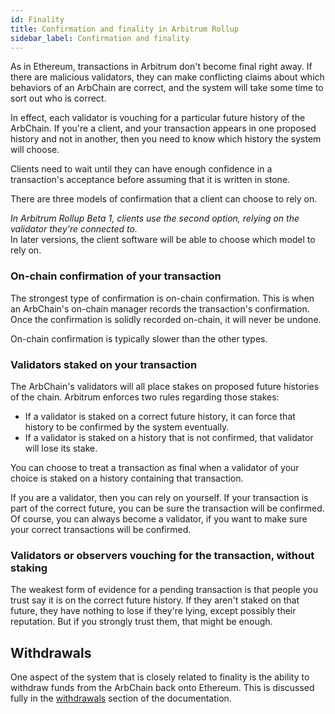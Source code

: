 ```yaml
---
id: Finality
title: Confirmation and finality in Arbitrum Rollup
sidebar_label: Confirmation and finality
---
```


As in Ethereum, transactions in Arbitrum don't become final right away.
If there are malicious validators, they can make conflicting claims about which behaviors of an ArbChain are correct,
and the system will take some time to sort out who is correct.

In effect, each validator is vouching for a particular future history of the ArbChain.
If you're a client, and your transaction appears in one proposed history and not in another, then you need to know which history the system will choose.

Clients need to wait until they can have enough confidence in a transaction's acceptance before assuming that it is written in stone.

There are three models of confirmation that a client can choose to rely on.

_In Arbitrum Rollup Beta 1, clients use the second option, relying on the validator they're connected to._  
In later versions, the client software will be able to choose which model to rely on.

### On-chain confirmation of your transaction

The strongest type of confirmation is on-chain confirmation.
This is when an ArbChain's on-chain manager records the transaction's confirmation.
Once the confirmation is solidly recorded on-chain, it will never be undone.

On-chain confirmation is typically slower than the other types.

### Validators staked on your transaction

The ArbChain's validators will all place stakes on proposed future histories of the chain.
Arbitrum enforces two rules regarding those stakes:

- If a validator is staked on a correct future history, it can force that history to be confirmed by the system eventually.
- If a validator is staked on a history that is not confirmed, that validator will lose its stake.

You can choose to treat a transaction as final when a validator of your choice is staked on a history containing that transaction.

If you are a validator, then you can rely on yourself.
If your transaction is part of the correct future, you can be sure the transaction will be confirmed.
Of course, you can always become a validator, if you want to make sure your correct transactions will be confirmed.

### Validators or observers vouching for the transaction, without staking

The weakest form of evidence for a pending transaction is that people you trust say it is on the correct future history.
If they aren't staked on that future, they have nothing to lose if they're lying, except possibly their reputation.
But if you strongly trust them, that might be enough.


## Withdrawals

One aspect of the system that is closely related to finality is the ability to withdraw funds from the ArbChain back onto Ethereum. This is discussed fully in the [withdrawals](Withdrawals.md) section of the documentation.
